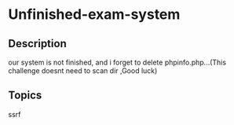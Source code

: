 # Unfinished-exam-system

## Description
our system is not finished, and i forget to delete phpinfo.php...(This challenge doesnt need to scan dir ,Good luck)

## Topics
ssrf